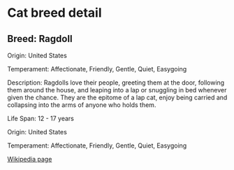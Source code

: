 
<!DOCTYPE html>
<html>
   <head>
        <title>Cat Detail</title>
        <link rel="stylesheet" href="/css/styles.css">
        <link rel="stylesheet" href="/css/cat-detail.css">
   </head>
    <body>
        <h1>Cat breed detail</h1>
        <h2>Breed: Ragdoll</h2>
        <p>Origin: United States</p>
        <p>Temperament: Affectionate, Friendly, Gentle, Quiet, Easygoing</p>
        <p>Description: Ragdolls love their people, greeting them at the door, following them around the house, and leaping into a lap or snuggling in bed whenever given the chance. They are the epitome of a lap cat, enjoy being carried and collapsing into the arms of anyone who holds them.</p>
        <p>Life Span: 12 - 17 years</p>
        <p>Origin: United States</p>
        <p>Temperament: Affectionate, Friendly, Gentle, Quiet, Easygoing</p>
        <p><a href=https://en.wikipedia.org/wiki/Ragdoll>Wikipedia page</a></p>
<!--        <p><a href=undefined>Image</a></p>-->
     </body>
</html>
        